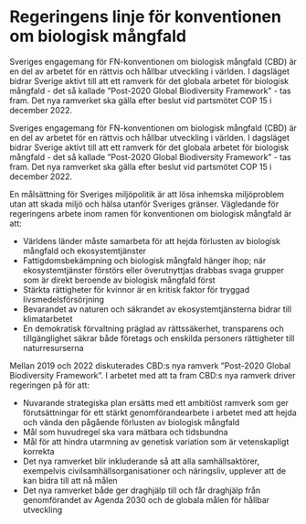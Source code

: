 # Regeringens linje för konventionen om biologisk mångfald

Sveriges engagemang för FN-konventionen om biologisk mångfald (CBD) är en del av arbetet för en rättvis och hållbar utveckling i världen. I dagsläget bidrar Sverige aktivt till att ett ramverk för det globala arbetet för biologisk mångfald - det så kallade ”Post-2020 Global Biodiversity Framework” - tas fram. Det nya ramverket ska gälla efter beslut vid partsmötet COP 15 i december 2022.

Sveriges engagemang för FN-konventionen om biologisk mångfald (CBD) är en del av arbetet för en rättvis och hållbar utveckling i världen. I dagsläget bidrar Sverige aktivt till att ett ramverk för det globala arbetet för biologisk mångfald - det så kallade ”Post-2020 Global Biodiversity Framework” - tas fram. Det nya ramverket ska gälla efter beslut vid partsmötet COP 15 i december 2022.

En målsättning för Sveriges miljöpolitik är att lösa inhemska miljöproblem utan att skada miljö och hälsa utanför Sveriges gränser. Vägledande för regeringens arbete inom ramen för konventionen om biologisk mångfald är att:

* Världens länder måste samarbeta för att hejda förlusten av biologisk mångfald och ekosystemtjänster
* Fattigdomsbekämpning och biologisk mångfald hänger ihop; när ekosystemtjänster förstörs eller överutnyttjas drabbas svaga grupper som är direkt beroende av biologisk mångfald först
* Stärkta rättigheter för kvinnor är en kritisk faktor för tryggad livsmedelsförsörjning
* Bevarandet av naturen och säkrandet av ekosystemtjänsterna bidrar till klimatarbetet
* En demokratisk förvaltning präglad av rättssäkerhet, transparens och tillgänglighet säkrar både företags och enskilda personers rättigheter till naturresurserna

Mellan 2019 och 2022 diskuterades CBD:s nya ramverk ”Post-2020 Global Biodiversity Framework”. I arbetet med att ta fram CBD:s nya ramverk driver regeringen på för att:

* Nuvarande strategiska plan ersätts med ett ambitiöst ramverk som ger förutsättningar för ett stärkt genomförandearbete i arbetet med att hejda och vända den pågående förlusten av biologisk mångfald
* Mål som huvudregel ska vara mätbara och tidsbundna
* Mål för att hindra utarmning av genetisk variation som är vetenskapligt korrekta
* Det nya ramverket blir inkluderande så att alla samhällsaktörer, exempelvis civilsamhällsorganisationer och näringsliv, upplever att de kan bidra till att nå målen
* Det nya ramverket både ger draghjälp till och får draghjälp från genomförandet av Agenda 2030 och de globala målen för hållbar utveckling
